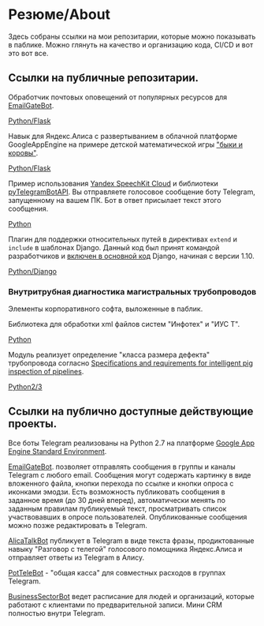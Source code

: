 # Резюме/About

Здесь собраны ссылки на мои репозитарии, которые можно показывать в паблике. Можно глянуть на качество и организацию кода, CI/CD и вот это вот все.

## Cсылки на публичные репозитарии.

Обработчик почтовых оповещений от популярных ресурсов для [EmailGateBot](https://vb64.github.io/telegram.email.notify/docs/ru/guide.html).

[Python/Flask](https://github.com/vb64/telegram.email.notify)

Навык для Яндекс.Алиса с развертыванием в облачной платформе GoogleAppEngine на примере детской математической игры ["быки и коровы"](https://en.wikipedia.org/wiki/Bulls_and_Cows).

[Python/Flask](https://github.com/vb64/bulls_cows)

Пример использования [Yandex SpeechKit Cloud](https://developer.tech.yandex.ru/) и библиотеки [pyTelegramBotAPI](https://github.com/eternnoir/pyTelegramBotAPI). Вы отправляете голосовое сообщение боту Telegram, запущенному на вашем ПК. Бот в ответ присылает текст этого сообщения.

[Python](https://github.com/vb64/telegram.voice_echo_bot)

Плагин для поддержки относительных путей в директивах `extend` и `include` в шаблонах Django. Данный код был принят командой разработчиков и [включен в основной код]((https://github.com/django/django/commit/aec4f97555cbfc9d14d698f61d43a478f5911661)) Django, начиная с версии 1.10.

[Python/Django](https://github.com/vb64/django.templates.relative.path)

### Внутритрубная диагностика магистральных трубопроводов

Элементы корпоративного софта, выложенные в паблик.

Библиотека для обработки xml файлов систем "Инфотех" и "ИУС Т".

[Python](https://github.com/vb64/oeg.infotech.xml)

Модуль реализует определение "класса размера дефекта" трубопровода согласно [Specifications and requirements for intelligent pig inspection of pipelines](http://www.iliassociation.org/documents/industry/POF%20specs%20V3_2%20January%202005.pdf).

[Python2/3](https://github.com/vb64/oeg.feature.class)

## Cсылки на публично доступные действующие проекты.

Все боты Telegram реализованы на Python 2.7 на платформе [Google App Engine Standard Environment](https://cloud.google.com/appengine/docs/standard/).

[EmailGateBot](https://vb64.github.io/telegram.email.notify/docs/ru/guide.html). позволяет отправлять сообщения в группы и каналы Telegram с любого email. Сообщения могут содержать картинку в виде вложенного файла, кнопки перехода по ссылке и кнопки опроса с иконками эмодзи. Есть возможность публиковать сообщения в заданное время (до 30 дней вперед), автоматически менять по заданным правилам публикуемый текст, просматривать список участвовавших в опросе пользователей. Опубликованные сообщения можно позже редактировать в Telegram.

[AlicaTalkBot](https://zen.yandex.ru/media/id/5a7c88094bf16140b018eb53/razgovor-s-telegoi-iandeksalisa-i-telegram-5cdbef3273f29b00b2d98a13) публикует в Telegram в виде текста фразы, продиктованные навыку "Разговор с телегой" голосового помощника Яндекс.Алиса и отправляет ответы из Telegram в Алису.

[PotTeleBot](https://zen.yandex.ru/media/id/5a7c88094bf16140b018eb53/sovmestnye-rashody-5b3e609e9d936000a8dcc08b) - "общая касса" для совместных расходов в группах Telegram.

[BusinessSectorBot](https://zen.yandex.ru/media/id/5a7c88094bf16140b018eb53/raspisanie-vashih-zadach-v-telegram-5be13850bd70ad00aa0ca47a) ведет расписание для людей и организаций, которые работают с клиентами по предварительной записи. Мини CRM полностью внутри Telegram.
